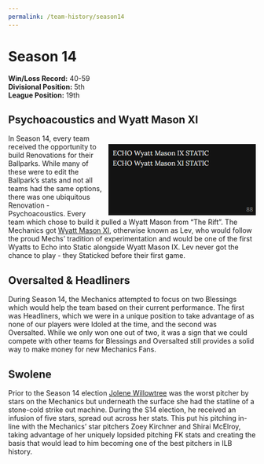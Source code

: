 ```yaml
---
permalink: /team-history/season14
---
```


# Season 14
**Win/Loss Record:** 40-59  
**Divisional Position:** 5th  
**League Position:** 19th

## Psychoacoustics and Wyatt Mason XI

<img src="../assets/staticMsg.png" style="float: right; padding-left: 10px; padding-top: 20px" width="300" alt="ECHO Wyatt Mason XI STATIC">

In Season 14, every team received the opportunity to build Renovations for their Ballparks. While many of these were to 
edit the Ballpark’s stats and not all teams had the same options, there was one ubiquitous Renovation - Psychoacoustics.
Every team which chose to build it pulled a Wyatt Mason from “The Rift”. The Mechanics got [Wyatt Mason XI](/players/wyatt-mason-xi), 
otherwise known as Lev, who would follow the proud Mechs’ tradition of experimentation and would be one of the first 
Wyatts to Echo into Static alongside Wyatt Mason IX. Lev never got the chance to play - they Staticked before their 
first game.

## Oversalted & Headliners

During Season 14, the Mechanics attempted to focus on two Blessings which would help the team based on their current 
performance. The first was Headliners, which we were in a unique position to take advantage of as none of our players 
were Idoled at the time, and the second was Oversalted. While we only won one out of two, it was a sign that we could 
compete with other teams for Blessings and Oversalted still provides a solid way to make money for new Mechanics Fans.

## Swolene

Prior to the Season 14 election [Jolene Willowtree](/players/jolene-willowtree) was the worst pitcher by stars on the 
Mechanics but underneath the surface she had the statline of a stone-cold strike out machine. During the S14 election, 
he received an infusion of five stars, spread out across her stats. This put his pitching in-line with the Mechanics’ 
star pitchers Zoey Kirchner and Shirai McElroy, taking advantage of her uniquely lopsided pitching FK stats and creating 
the basis that would lead to him becoming one of the best pitchers in ILB history.



